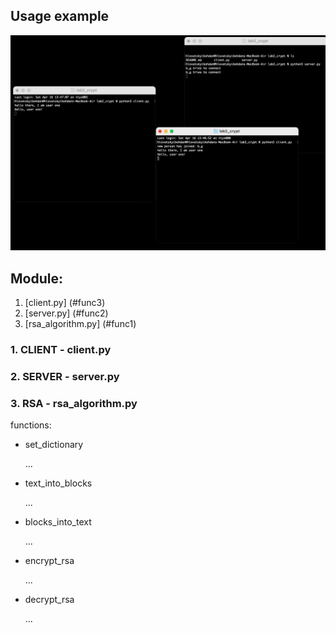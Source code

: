 ## Usage example
![](usage_example.png)


## Module:
1. [client.py] (#func3)
2. [server.py] (#func2)
3. [rsa_algorithm.py] (#func1)


<a id="func3"></a>
### 1. CLIENT - client.py

<a id="func2"></a>
### 2. SERVER - server.py


<a id="func1"></a>
### 3. RSA - rsa_algorithm.py
functions:
 - set_dictionary

    ...
 - text_into_blocks

    ...
 - blocks_into_text

    ...
 - encrypt_rsa

    ...
 - decrypt_rsa

    ...



